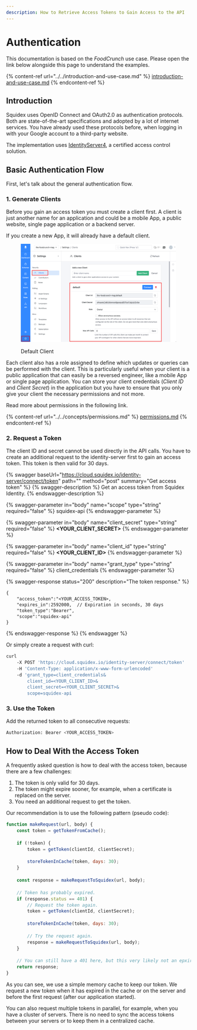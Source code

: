 ```yaml
---
description: How to Retrieve Access Tokens to Gain Access to the API
---
```


# Authentication

This documentation is based on the _FoodCrunch_ use case. Please open the link below alongside this page to understand the examples.

{% content-ref url="../../introduction-and-use-case.md" %}
[introduction-and-use-case.md](../../introduction-and-use-case.md)
{% endcontent-ref %}

## Introduction

Squidex uses OpenID Connect and OAuth2.0 as authentication protocols. Both are state-of-the-art specifications and adopted by a lot of internet services. You have already used these protocols before, when logging in with your Google account to a third-party website.

The implementation uses [IdentityServer4](https://identityserver.io), a certified access control solution.

## Basic Authentication Flow

First, let's talk about the general authentication flow.

### 1. Generate Clients

Before you gain an access token you must create a client first. A client is just another name for an application and could be a mobile App, a public website, single page application or a backend server.

If you create a new App, it will already have a default client.

<figure><img src="../../../.gitbook/assets/2023-04-10_11-50.png" alt=""><figcaption><p>Default Client</p></figcaption></figure>

Each client also has a role assigned to define which updates or queries can be performed with the client. This is particularly useful when your client is a public application that can easily be a reversed engineer, like a mobile App or single page application. You can store your client credentials (_Client ID_ and _Client Secret_) in the application but you have to ensure that you only give your client the necessary permissions and not more.

Read more about permissions in the following link.

{% content-ref url="../../concepts/permissions.md" %}
[permissions.md](../../concepts/permissions.md)
{% endcontent-ref %}

### 2. Request a Token

The client ID and secret cannot be used directly in the API calls. You have to create an additional request to the identity-server first to gain an access token. This token is then valid for 30 days.

{% swagger baseUrl="https://cloud.squidex.io/identity-server/connect/token" path="" method="post" summary="Get access token" %}
{% swagger-description %}
Get an access token from Squidex Identity.
{% endswagger-description %}

{% swagger-parameter in="body" name="scope" type="string" required="false" %}
squidex-api
{% endswagger-parameter %}

{% swagger-parameter in="body" name="client_secret" type="string" required="false" %}
**<YOUR_CLIENT_SECRET>**
{% endswagger-parameter %}

{% swagger-parameter in="body" name="client_id" type="string" required="false" %}
**<YOUR_CLIENT_ID>**
{% endswagger-parameter %}

{% swagger-parameter in="body" name="grant_type" type="string" required="false" %}
client_credentials
{% endswagger-parameter %}

{% swagger-response status="200" description="The token response." %}
```
{
    "access_token":"<YOUR_ACCESS_TOKEN>,
    "expires_in":2592000,  // Expiration in seconds, 30 days
    "token_type":"Bearer",
    "scope":"squidex-api"
}
```
{% endswagger-response %}
{% endswagger %}

Or simply create a request with curl:

```bash
curl
    -X POST 'https://cloud.squidex.io/identity-server/connect/token'
    -H 'Content-Type: application/x-www-form-urlencoded'
    -d 'grant_type=client_credentials&
        client_id=<YOUR_CLIENT_ID>&
        client_secret=<YOUR_CLIENT_SECRET>&
        scope=squidex-api
```

### 3. Use the Token

Add the returned token to all consecutive requests:

```bash
Authorization: Bearer <YOUR_ACCESS_TOKEN>
```

## How to Deal With the Access Token

A frequently asked question is how to deal with the access token, because there are a few challenges:

1. The token is only valid for 30 days.
2. The token might expire sooner, for example, when a certificate is replaced on the server.
3. You need an additional request to get the token.

Our recommendation is to use the following pattern (pseudo code):

```javascript
function makeRequest(url, body) {
    const token = getTokenFromCache();
    
    if (!token) {
        token = getToken(clientId, clientSecret);
        
        storeTokenInCache(token, days: 30);
    }
    
    const response = makeRequestToSquidex(url, body);
    
    // Token has probably expired. 
    if (response.status == 401) {
        // Request the token again.
        token = getToken(clientId, clientSecret);
        
        storeTokenInCache(token, days: 30);
        
        // Try the request again.
        response = makeRequestToSquidex(url, body);
    }
    
    // You can still have a 401 here, but this very likely not an epxired token then.
    return response;
}
```

As you can see, we use a simple memory cache to keep our token. We request a new token when it has expired in the cache or on the server and before the first request (after our application started).

You can also request multiple tokens in parallel, for example, when you have a cluster of servers. There is no need to sync the access tokens between your servers or to keep them in a centralized cache.
